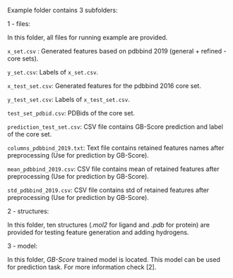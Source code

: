 Example folder contains 3 subfolders:

1 - files:

In this folder, all files for running example are provided. 

`x_set.csv` : Generated features based on pdbbind 2019 (general + refined - core sets).

`y_set.csv`: Labels of `x_set.csv`.

`x_test_set.csv`: Generated features for the pdbbind 2016 core set.

`y_test_set.csv`: Labels of `x_test_set.csv`.

`test_set_pdbid.csv`: PDBids of the core set.

`prediction_test_set.csv`: CSV file contains GB-Score prediction and label of the core set.

`columns_pdbbind_2019.txt`: Text file contains retained features names after preprocessing (Use for prediction by GB-Score).

`mean_pdbbind_2019.csv`: CSV file contains mean of retained features after preprocessing (Use for prediction by GB-Score).

`std_pdbbind_2019.csv`: CSV file contains std of retained features after preprocessing (Use for prediction by GB-Score).

2 - structures:

In this folder, ten structures (*.mol2* for ligand and *.pdb* for protein) are provided for testing feature generation and adding hydrogens.

3 - model:

In this folder, *GB-Score* trained model is located. This model can be used for prediction task. For more information check [2]. 